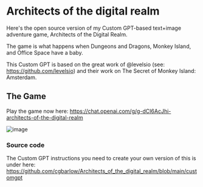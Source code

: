 # Architects of the digital realm
Here's the open source version of my Custom GPT-based text+image adventure game, Architects of the Digital Realm.

The game is what happens when Dungeons and Dragons, Monkey Island, and Office Space have a baby.

This Custom GPT is based on the great work of @levelsio (see: https://github.com/levelsio) and their work on The Secret of Monkey Island: Amsterdam.

## The Game
Play the game now here:
https://chat.openai.com/g/g-dCI6AcJhi-architects-of-the-digital-realm

![image](https://github.com/cgbarlow/customgpts/assets/959402/bbc76e75-e54f-4895-8d55-159c7a9823e4)

### Source code
The Custom GPT instructions you need to create your own version of this is under here: 
https://github.com/cgbarlow/Architects_of_the_digital_realm/blob/main/customgpt
